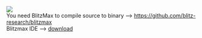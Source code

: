 <img src="http://www.blitzmax.net/wordpress/wp-content/uploads/2017/10/ic_launcher.png"><br/>
You need BlitzMax to compile source to binary --> <a href="https://github.com/blitz-research/blitzmax">https://github.com/blitz-research/blitzmax</a>
<br/>
Blitzmax IDE --> <a href="http://www.blitzmax.net/wordpress/download/">download</a><br/>
<br/>
